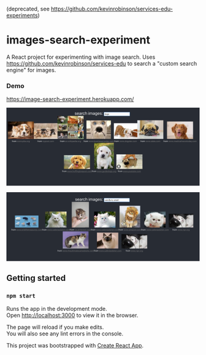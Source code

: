(deprecated, see https://github.com/kevinrobinson/services-edu-experiments)

# images-search-experiment

A React project for experimenting with image search.  Uses https://github.com/kevinrobinson/services-edu to search a "custom search engine" for images.

### Demo
https://image-search-experiment.herokuapp.com/

![dogs](docs/images2.png)

![cats](docs/images1.png)

## Getting started
### `npm start`

Runs the app in the development mode.<br>
Open [http://localhost:3000](http://localhost:3000) to view it in the browser.

The page will reload if you make edits.<br>
You will also see any lint errors in the console.

This project was bootstrapped with [Create React App](https://github.com/facebook/create-react-app).
